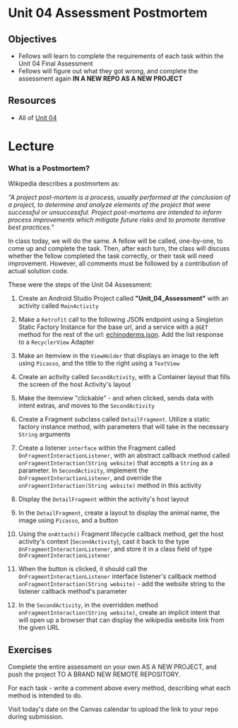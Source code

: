 # Unit 04 Assessment Postmortem

## Objectives
* Fellows will learn to complete the requirements of each task within the Unit 04 Final Assessment
* Fellows will figure out what they got wrong, and complete the assessment again **IN A NEW REPO AS A NEW PROJECT**

## Resources
* All of [Unit 04](https://github.com/joinpursuit/Pursuit-Core-Android/tree/master/cohort_5.4/unit_04)

# Lecture

### What is a Postmortem?

Wikipedia describes a postmortem as:

*"A project post-mortem is a process, usually performed at the conclusion of a project, to determine and analyze elements of the project that were successful or unsuccessful. Project post-mortems are intended to inform process improvements which mitigate future risks and to promote iterative best practices."*

In class today, we will do the same. A fellow will be called, one-by-one, to come up and complete the task. Then, after each turn, the class will discuss whether the fellow completed the task correctly, or their task will need improvement. However, all comments must be followed by a contribution of actual solution code.

These were the steps of the Unit 04 Assessment:

1. Create an Android Studio Project called **"Unit_04_Assessment"** with an activity called `MainActivity`

2. Make a `Retrofit` call to the following JSON endpoint using a Singleton Static Factory Instance for the base url, and a service with a `@GET` method for the rest of the url: [echinoderms.json](https://raw.githubusercontent.com/JDVila/storybook/master/echinoderms.json). Add the list response to a `RecyclerView` Adapter

3. Make an itemview in the `ViewHolder` that displays an image to the left using `Picasso`, and the title to the right using a `TextView`

4. Create an activity called `SecondActivity`, with a Container layout that fills the screen of the host Activity's layout

5. Make the itemview "clickable" - and when clicked, sends data with intent extras, and moves to the `SecondActivity`

6. Create a Fragment subclass called `DetailFragment`. Utilize a static factory instance method, with parameters that will take in the necessary `String` arguments

7. Create a listener `interface` within the Fragment called `OnFragmentInteractionListener`, with an abstract callback method called `onFragmentInteraction(String website)` that accepts a `String` as a parameter. In `SecondActivity`, implement the `OnFragmentInteractionListener`, and override the `onFragmentInteraction(String website)` method in this activity

8. Display the `DetailFragment` within the activity's host layout

9. In the `DetailFragment`, create a layout to display the animal name, the image using `Picasso`, and a button

10. Using the `onAttach()` Fragment lifecycle callback method, get the host activity's context (`SecondActivity`), cast it back to the type `OnFragmentInteractionListener`, and store it in a class field of type `OnFragmentInteractionListener`

11. When the button is clicked, it should call the `OnFragmentInteractionListener` interface listener's callback method `onFragmentInteraction(String website)` - add the website string to the listener callback method's parameter

12. In the `SecondActivity`, in the overridden method `onFragmentInteraction(String website)`, create an implicit intent that will open up a browser that can display the wikipedia website link from the given URL

## Exercises

Complete the entire assessment on your own AS A NEW PROJECT, and push the project TO A BRAND NEW REMOTE REPOSITORY.

For each task - write a comment above every method, describing what each method is intended to do.

Visit today's date on the Canvas calendar to upload the link to your repo during submission.
